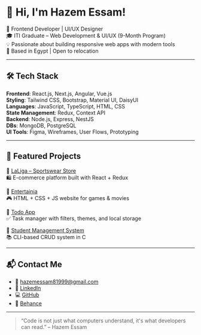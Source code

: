 # 👋 Hi, I'm Hazem Essam!

🎯 Frontend Developer | UI/UX Designer  
🎓 ITI Graduate – Web Development & UI/UX (9-Month Program)  
💡 Passionate about building responsive web apps with modern tools  
📍 Based in Egypt | Open to relocation

---

## 🛠️ Tech Stack

**Frontend**: React.js, Next.js, Angular, Vue.js  
**Styling**: Tailwind CSS, Bootstrap, Material UI, DaisyUI  
**Languages**: JavaScript, TypeScript, HTML, CSS  
**State Management**: Redux, Context API  
**Backend**: Node.js, Express, NestJS  
**DBs**: MongoDB, PostgreSQL  
**UI Tools**: Figma, Wireframes, User Flows, Prototyping

---

## 🚀 Featured Projects

🔹 [LaLiga – Sportswear Store](https://hazem-e99.github.io/laliga/)  
🛍️ E-commerce platform built with React + Redux

🔹 [Entertainia](https://hazem-e99.github.io/Entertaina/)  
🎮 HTML + CSS + JS website for games & movies

🔹 [Todo App](https://github.com/hazem-e99/todo)  
✅ Task manager with filters, themes, and local storage

🔹 [Student Management System](https://github.com/hazem-e99/Student-crud-system)  
📚 CLI-based CRUD system in C

---

## 📬 Contact Me

- 📧 [hazemessam81999@gmail.com](mailto:hazemessam81999@gmail.com)  
- 💼 [LinkedIn](https://linkedin.com/in/hazem-essam99)  
- 💻 [GitHub](https://github.com/hazem-e99)  
- 🎨 [Behance](https://www.behance.net/hazemessam99)

---

> “Code is not just what computers understand, it's what developers can read.” – Hazem Essam
